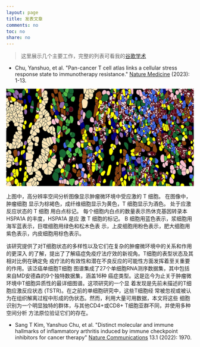 ```yaml
---
layout: page
title: 发表文章
comments: no
toc: no
share: no
---
```


> 这里展示几个主要工作，完整的列表可看我的[谷歌学术](https://scholar.google.com.hk/citations?user=f9muy-gAAAAJ&hl=en&oi=ao)


* Chu, Yanshuo, et al. "Pan-cancer T cell atlas links a cellular stress response state to immunotherapy resistance." [Nature Medicine](https://www.nature.com/articles/s41591-023-02371-y) (2023): 1-13.

<a class="fancybox" rel="gallery1" href="https://raw.githubusercontent.com/dustincys/cn/assets/1685113897528.jpg" title="肿瘤微环境中的应激T细胞"><img src="https://raw.githubusercontent.com/dustincys/cn/assets/1685113897528.jpg" alt="肿瘤微环境中的应激T细胞" /></a>

上图中，高分辨率空间分析图像显示肿瘤微环境中受应激的 T 细胞。 在图像中，肿瘤细胞
显示为棕褐色，成纤维细胞显示为黄色，T 细胞显示为酒色。 处于应激反应状态的 T 细胞
用白点标记。 每个细胞内白点的数量表示热休克基因转录本 HSPA1A 的丰度，HSPA1A 是应
激 T 细胞的标记。 B 细胞用蓝色表示，浆细胞用海军蓝表示，巨噬细胞用绿色和松木色表
示，上皮细胞用粉色表示，肥大细胞用紫色表示，内皮细胞用棕色表示。

该研究提供了对T细胞状态的多样性以及它们在复杂的肿瘤微环境中的关系和作用的更深入
的了解，提出了了解癌症免疫疗法疗效的新视角。T细胞的表型状态及其相对比例在确定免
疫疗法的有效性和潜在不良反应的可能性方面发挥着至关重要的作用。该泛癌单细胞T细胞
图谱集成了27个单细胞RNA测序数据集，其中包括来自MD安德森的9个独特数据集，涵盖16种
癌症类型。这是迄今为止关于肿瘤微环境中T细胞异质性的最详细图谱。这项研究的一个显
着发现是先前未描述的T细胞应激反应状态 (TSTR)。在之前的单细胞研究中，这些T细胞经
常被忽视或被认为在组织解离过程中形成的伪状态。然而，利用大量可用数据，本文将这些
细胞识别为一个明显独特的群体，与其他CD4+或CD8+ T细胞亚群不同，并使用多种空间分析
方法原位验证它们的存在。

* Sang T Kim, Yanshuo Chu, et al. "Distinct molecular and immune hallmarks of inflammatory arthritis induced by immune checkpoint inhibitors for cancer therapy" [Nature Communications](https://www.nature.com/articles/s41467-022-29539-3) 13.1 (2022): 1970.
